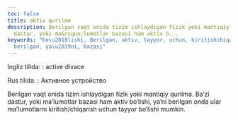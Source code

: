 ```yaml
---
toc: false
title: aktiv qurilma
description: Berilgan vaqt onida tizim ishlaydigan fizik yoki mantiqiy qurilma. Ba&rsquo;zi
  dastur, yoki ma&rsquo;lumotlar bazasi ham aktiv b...
keywords: "bo\u2018lishi, Berilgan, aktiv, tayyor, uchun, kiritishchiqarish, ma\u2019lumotlarni,
  berilgan, ya\u2019ni, bazasi"
---
```


Ingliz tilida:
:   active divace

Rus tilida:
:   Активное устройство

Berilgan vaqt onida tizim ishlaydigan fizik yoki mantiqiy qurilma. Ba’zi dastur, yoki ma’lumotlar bazasi ham aktiv bo‘lishi, ya’ni berilgan onda ular ma’lumotlarni kiritish/chiqarish uchun tayyor bo‘lishi mumkin.